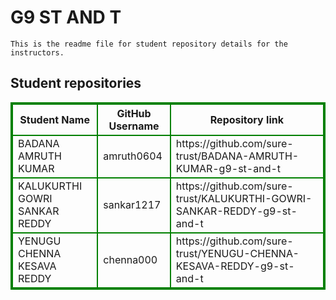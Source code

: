 # G9 ST AND T
    This is the readme file for student repository details for the instructors.
## Student repositories 
<table style="border : 2px solid green; width:100%;">
<tr >
<th style="border : 2px solid green;">Student Name</th>
<th style="border : 2px solid green;">GitHub Username</th>
<th style="border : 2px solid green;">Repository link</th>
</tr>
<tr style="border : 2px solid green;">
<td style="border : 2px solid green;">BADANA AMRUTH KUMAR</td> 

<td style="border : 2px solid green;">amruth0604</td> 

<td style="border : 2px solid green;">https://github.com/sure-trust/BADANA-AMRUTH-KUMAR-g9-st-and-t</td> 
</tr>

<tr style="border : 2px solid green;">
<td style="border : 2px solid green;">KALUKURTHI GOWRI SANKAR REDDY</td> 

<td style="border : 2px solid green;">sankar1217</td> 

<td style="border : 2px solid green;">https://github.com/sure-trust/KALUKURTHI-GOWRI-SANKAR-REDDY-g9-st-and-t</td> 
</tr>

<tr style="border : 2px solid green;">
<td style="border : 2px solid green;">YENUGU CHENNA KESAVA REDDY</td> 

<td style="border : 2px solid green;">chenna000</td> 

<td style="border : 2px solid green;">https://github.com/sure-trust/YENUGU-CHENNA-KESAVA-REDDY-g9-st-and-t</td> 
</tr>
